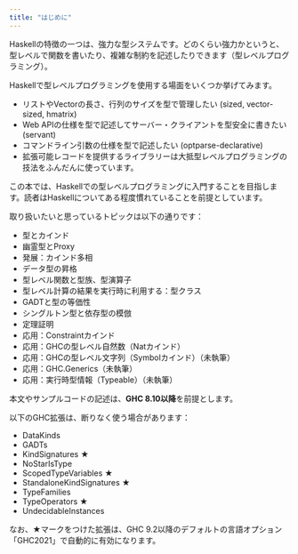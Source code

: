 ```yaml
---
title: "はじめに"
---
```


Haskellの特徴の一つは、強力な型システムです。どのくらい強力かというと、型レベルで関数を書いたり、複雑な制約を記述したりできます（型レベルプログラミング）。

Haskellで型レベルプログラミングを使用する場面をいくつか挙げてみます。

* リストやVectorの長さ、行列のサイズを型で管理したい (sized, vector-sized, hmatrix)
* Web APIの仕様を型で記述してサーバー・クライアントを型安全に書きたい (servant)
* コマンドライン引数の仕様を型で記述したい (optparse-declarative)
* 拡張可能レコードを提供するライブラリーは大抵型レベルプログラミングの技法をふんだんに使っています。

この本では、Haskellでの型レベルプログラミングに入門することを目指します。読者はHaskellについてある程度慣れていることを前提としています。

取り扱いたいと思っているトピックは以下の通りです：

* 型とカインド
* 幽霊型とProxy
* 発展：カインド多相
* データ型の昇格
* 型レベル関数と型族、型演算子
* 型レベル計算の結果を実行時に利用する：型クラス
* GADTと型の等価性
* シングルトン型と依存型の模倣
* 定理証明
* 応用：Constraintカインド
* 応用：GHCの型レベル自然数（Natカインド）
* 応用：GHCの型レベル文字列（Symbolカインド）（未執筆）
* 応用：GHC.Generics（未執筆）
* 応用：実行時型情報（Typeable）（未執筆）

本文やサンプルコードの記述は、**GHC 8.10以降**を前提とします。

以下のGHC拡張は、断りなく使う場合があります：

* DataKinds
* GADTs
* KindSignatures ★
* NoStarIsType
* ScopedTypeVariables ★
* StandaloneKindSignatures ★
* TypeFamilies
* TypeOperators ★
* UndecidableInstances

なお、★マークをつけた拡張は、GHC 9.2以降のデフォルトの言語オプション「GHC2021」で自動的に有効になります。
